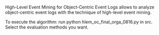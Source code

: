 High-Level Event Mining for Object-Centric Event Logs allows to analyze object-centric event logs with the technique of high-level event mining.

To execute the algorithm: run python hlem_oc_final_orga_0816.py in src. Select the evaluation methods you want.
